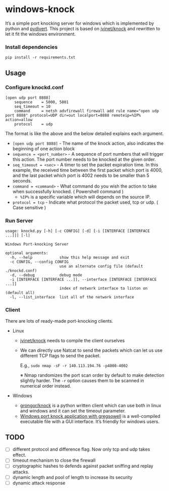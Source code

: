 # windows-knock

It’s a simple port knocking server for windows which is implemented by python and [pydivert](https://github.com/ffalcinelli/pydivert). This project is based on [jvinet/knock](https://github.com/jvinet/knock) and rewritten to let it fit the windows environment.

### Install dependencies

```
pip install -r requirements.txt
```

## Usage

### Configure knockd.conf

```
[open udp port 8888]
	sequence 	= 5000, 5001
	seq_timeout = 10
	command 	= netsh advfirewall firewall add rule name="open udp port 8888" protocol=UDP dir=out localport=8888 remoteip=%IP% action=allow
	protocol	= udp
```

The format is like the above and the below detailed explains each argument.

- `[open udp port 8888]` - The name of the knock action, also indicates the beginning of one action block
- `sequence = <port_number>` - A sequence of port numbers that will trigger this action. The port number needs to be knocked at the given order.
- `seq_timeout = <sec>` - A timer to set the packet expiration time. In this example, the received time between the first packet which port is 4000, and the last packet which port is 4002 needs to be smaller than 5 seconds.
- `command = <command>` - What command do you wish the action to take when successfully knocked. ( Powershell command )
    - `%IP%` is a specific variable which will  depends on the source IP.
- `protocol = tcp` - Indicate what protocol the packet used, tcp or udp. ( Case sensitive )

### Run Server

```
usage: knockd.py [-h] [-c CONFIG] [-d] [-i [INTERFACE [INTERFACE ...]]] [-l]

Windows Port-knocking Server

optional arguments:
  -h, --help            show this help message and exit
  -c CONFIG, --config CONFIG
                        use an alternate config file (default ./knockd.conf)
  -d, --debug           debug mode
  -i [INTERFACE [INTERFACE ...]], --interface [INTERFACE [INTERFACE ...]]
                        index of network interface to liston on (default all)
  -l, --list_interface  list all of the network interface
```

### Client

There are lots of ready-made port-knocking clients.

- Linux
    - [jvinet/knock](https://github.com/jvinet/knock) needs to compile the client ourselves
    - We can directly use Natcat to send the packets which can let us use different TCP flags to send the packet.
        
        E.g., `sudo nmap -sF -r 140.113.194.76 -p4000-4002`
        
        ※ Nmap randomizes the port scan order by default to make detection slightly harder. The `-r` option causes them to be scanned in numerical order instead.
        
- Windows
    - [grongor/knock](https://github.com/grongor/knock) is a python written client which can use both in linux and windows and it can set the timeout parameter.
    - [Windows port knock application with gregsowell](https://gregsowell.com/?p=2020) is a well-compiled executable file with a GUI interface. It’s friendly for windows users.

## TODO

- [ ]  different protocol and difference flag. Now only tcp and udp takes effect.
- [ ]  timeout mechanism to close the firewall
- [ ]  cryptographic hashes to defends against packet sniffing and replay attacks.
- [ ]  dynamic length and pool of length to increase its security
- [ ]  dynamic attack response